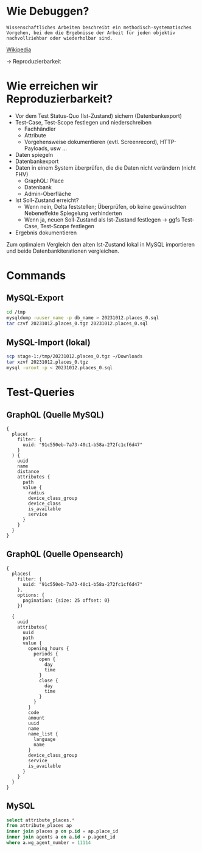 # Wie Debuggen?
```
Wissenschaftliches Arbeiten beschreibt ein methodisch-systematisches Vorgehen, bei dem die Ergebnisse der Arbeit für jeden objektiv nachvollziehbar oder wiederholbar sind.
```
[Wikipedia](https://de.wikipedia.org/wiki/Wissenschaftliche_Arbeit#Wissenschaftliches_Arbeiten)

-> Reproduzierbarkeit

# Wie erreichen wir Reproduzierbarkeit?
* Vor dem Test Status-Quo (Ist-Zustand) sichern (Datenbankexport)
* Test-Case, Test-Scope festlegen und niederschreiben
	* Fachhändler
	* Attribute
	* Vorgehensweise dokumentieren (evtl. Screenrecord), HTTP-Payloads, usw ...
* Daten spiegeln
* Datenbankexport
* Daten in einem System überprüfen, die die Daten nicht verändern (nicht FHV)
	* GraphQL: Place
	* Datenbank
	* Admin-Oberfläche
* Ist Soll-Zustand erreicht?
	* Wenn nein, Delta feststellen; Überprüfen, ob keine gewünschten Nebeneffekte Spiegelung verhinderten
	* Wenn ja, neuen Soll-Zustand als Ist-Zustand festlegen -> ggfs Test-Case, Test-Scope festlegen
* Ergebnis dokumentieren

Zum optimalem Vergleich den alten Ist-Zustand lokal in MySQL importieren und beide Datenbankiterationen vergleichen.

# Commands
## MySQL-Export
```bash
cd /tmp
mysqldump -uuser_name -p db_name > 20231012.places_0.sql
tar czvf 20231012.places_0.tgz 20231012.places_0.sql
```

## MySQL-Import (lokal)
```bash
scp stage-1:/tmp/20231012.places_0.tgz ~/Downloads
tar xzvf 20231012.places_0.tgz
mysql -uroot -p < 20231012.places_0.sql
```

# Test-Queries
## GraphQL (Quelle MySQL)
```
{
  place(
    filter: {
      uuid: "91c550eb-7a73-40c1-b58a-272fc1cf6d47"
    }
  ) {
    uuid
    name
    distance
    attributes {
      path
      value {
        radius
        device_class_group
        device_class
        is_available
        service
      }
    }
  }
}

```

## GraphQL (Quelle Opensearch)
```
{
  places(
    filter: {
      uuid: "91c550eb-7a73-40c1-b58a-272fc1cf6d47"
    }, 
    options: {
      pagination: {size: 25 offset: 0}
    })
  
  {
    uuid
    attributes{
	  uuid
      path
      value {
        opening_hours {
          periods {
            open {
              day
              time
            }
            close {
              day
              time
            }
          }
        }
        code
        amount
        uuid
        name
        name_list {
          language
          name
        }
        device_class_group
        service
        is_available
      }
    }
  }
}
```

## MySQL
```sql
select attribute_places.*
from attribute_places ap
inner join places p on p.id = ap.place_id
inner join agents a on a.id = p.agent_id
where a.wg_agent_number = 11114
```